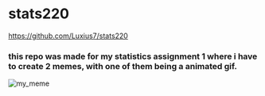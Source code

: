 # stats220
https://github.com/Luxius7/stats220
### this repo was made for my statistics assignment 1 where i have to create 2 memes, with one of them being a animated gif.

![my_meme](https://user-images.githubusercontent.com/100745235/158490513-ad439799-cfc2-4fa3-988c-7de0ee26cff5.png)
